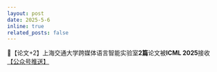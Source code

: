 ```yaml
---
layout: post
date: 2025-5-6
inline: true
related_posts: false
---
```


📃【论文+2】上海交通大学跨媒体语言智能实验室**2篇**论文被**ICML 2025**接收 <a href="https://mp.weixin.qq.com/s/Lw7Wuu_QLLMQyElfEFbZ1g"> 【公众号推送】</a>
